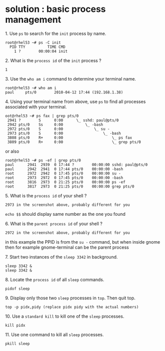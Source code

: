 # solution : basic process management

1\. Use `ps` to search for the `init` process by name.

    root@rhel53 ~# ps -C init
      PID TTY          TIME CMD
        1 ?        00:00:04 init
        

2\. What is the `process id` of the `init` process ?

    1

3\. Use the `who am i` command to determine your terminal name.

    root@rhel53 ~# who am i
    paul     pts/0        2010-04-12 17:44 (192.168.1.38)
        

4\. Using your terminal name from above, use `ps` to find all processes
associated with your terminal.

    oot@rhel53 ~# ps fax | grep pts/0
     2941 ?        S      0:00      \_ sshd: paul@pts/0 
     2942 pts/0    Ss     0:00          \_ -bash
     2972 pts/0    S      0:00              \_ su -
     2973 pts/0    S      0:00                  \_ -bash
     3808 pts/0    R+     0:00                      \_ ps fax
     3809 pts/0    R+     0:00                      \_ grep pts/0
        

or also

    root@rhel53 ~# ps -ef | grep pts/0
    paul      2941  2939  0 17:44 ?        00:00:00 sshd: paul@pts/0 
    paul      2942  2941  0 17:44 pts/0    00:00:00 -bash
    root      2972  2942  0 17:45 pts/0    00:00:00 su -
    root      2973  2972  0 17:45 pts/0    00:00:00 -bash
    root      3816  2973  0 21:25 pts/0    00:00:00 ps -ef
    root      3817  2973  0 21:25 pts/0    00:00:00 grep pts/0
        

5\. What is the `process id` of your shell ?

    2973 in the screenshot above, probably different for you

`echo $$` should display same number as the one you found

6\. What is the `parent process id` of your shell ?

    2972 in the screenshot above, probably different for you

in this example the PPID is from the `su -` command, but when inside
gnome then for example gnome-terminal can be the parent process

7\. Start two instances of the `sleep 3342` in background.

    sleep 3342 &
    sleep 3342 &

8\. Locate the `process id` of all `sleep` commands.

    pidof sleep

9\. Display only those two `sleep` processes in `top`. Then quit top.

    top -p pidx,pidy (replace pidx pidy with the actual numbers)

10\. Use a `standard kill` to kill one of the `sleep` processes.

    kill pidx

11\. Use one command to kill all `sleep` processes.

    pkill sleep

